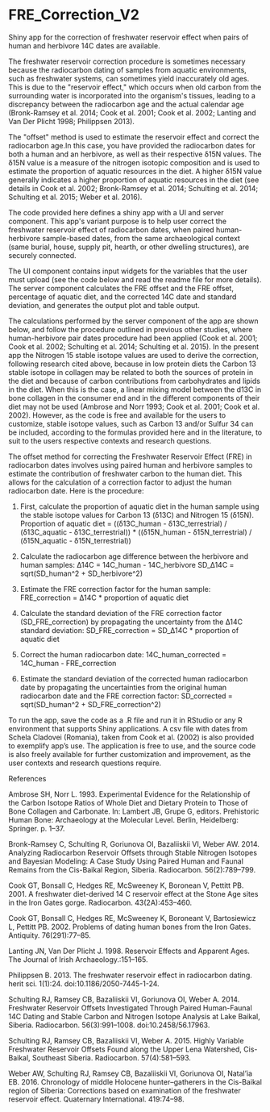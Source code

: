 # FRE_Correction_V2
Shiny app for the correction of freshwater reservoir effect when pairs of human and herbivore 14C dates are available.

The freshwater reservoir correction procedure is sometimes necessary because the radiocarbon dating of samples from aquatic environments, such as freshwater systems, can sometimes yield inaccurately old ages. This is due to the "reservoir effect," which occurs when old carbon from the surrounding water is incorporated into the organism's tissues, leading to a discrepancy between the radiocarbon age and the actual calendar age (Bronk-Ramsey et al. 2014; Cook et al. 2001; Cook et al. 2002; Lanting and Van Der Plicht 1998; Philippsen 2013). 

The "offset" method is used to estimate the reservoir effect and correct the radiocarbon age.In this case, you have provided the radiocarbon dates for both a human and an herbivore, as well as their respective δ15N values. The δ15N value is a measure of the nitrogen isotopic composition and is used to estimate the proportion of aquatic resources in the diet. A higher δ15N value generally indicates a higher proportion of aquatic resources in the diet (see details in Cook et al. 2002; Bronk-Ramsey et al. 2014; Schulting et al. 2014; Schulting et al. 2015; Weber et al. 2016).

The code provided here defines a shiny app with a UI and server component.
This app's variant purpose is to help user correct the freshwater reservoir effect of radiocarbon dates, when paired human-herbivore sample-based dates, from the same archaeological context (same burial, house, supply pit, hearth, or other dwelling structures), are securely connected.

The UI component contains input widgets for the variables that the user must upload (see the code below and read the readme file for more details).
The server component calculates the FRE offset and the FRE offset, percentage of aquatic diet, and the corrected 14C date and standard deviation, and generates the output plot and table output.

The calculations performed by the server component of the app are shown below, and follow the procedure outlined in previous other studies, where human-herbivore pair dates procedure had been applied (Cook et al. 2001; Cook et al. 2002; Schulting et al. 2014; Schulting et al. 2015).
In the present app the Nitrogen 15 stable isotope values are used to derive the correction, following research cited above, because in low protein diets the Carbon 13 stable isotope in collagen may be related to both the sources of protein in the diet and because of carbon contributions from carbohydrates and lipids in the diet. When this is the case, a linear mixing model between the  d13C in bone collagen in the consumer end and in the different components of their diet may not be used (Ambrose and Norr 1993; Cook et al. 2001; Cook et al. 2002).
However, as the code is free and available for the users to customize, stable isotope values, such as Carbon 13 and/or Sulfur 34 can be included, according to the formulas provided here and in the literature, to suit to the users respective contexts and research questions.

The offset method for correcting the Freshwater Reservoir Effect (FRE) in radiocarbon dates involves using paired human and herbivore samples to estimate the contribution of freshwater carbon to the human diet. This allows for the calculation of a correction factor to adjust the human radiocarbon date. Here is the procedure:

1.	First, calculate the proportion of aquatic diet in the human sample using the stable isotope values for Carbon 13 (δ13C) and Nitrogen 15 (δ15N).
Proportion of aquatic diet = ((δ13C_human - δ13C_terrestrial) / (δ13C_aquatic - δ13C_terrestrial)) * ((δ15N_human - δ15N_terrestrial) / (δ15N_aquatic - δ15N_terrestrial))

2.	Calculate the radiocarbon age difference between the herbivore and human samples:
Δ14C = 14C_human - 14C_herbivore
SD_Δ14C = sqrt(SD_human^2 + SD_herbivore^2)

3.	Estimate the FRE correction factor for the human sample:
FRE_correction = Δ14C * proportion of aquatic diet

4.   Calculate the standard deviation of the FRE correction factor (SD_FRE_correction) by propagating the uncertainty from the Δ14C standard deviation:
SD_FRE_correction = SD_Δ14C * proportion of aquatic diet

5.   Correct the human radiocarbon date:
14C_human_corrected = 14C_human - FRE_correction  

6.    Estimate the standard deviation of the corrected human radiocarbon date by propagating the uncertainties from the original human radiocarbon date and the FRE correction factor:
SD_corrected = sqrt(SD_human^2 + SD_FRE_correction^2)

To run the app, save the code as a .R file and run it in RStudio or any R environment that supports Shiny applications.
A csv file with dates from Schela Cladovei (Romania), taken from Cook et al. (2002) is also provided to exemplify app’s use.
The application is free to use, and the source code is also freely available for further customization and improvement, as the user contexts and research questions require.

References

Ambrose SH, Norr L. 1993. Experimental Evidence for the Relationship of the Carbon Isotope Ratios of Whole Diet and Dietary Protein to Those of Bone Collagen and Carbonate. In: Lambert JB, Grupe G, editors. Prehistoric Human Bone: Archaeology at the Molecular Level. Berlin, Heidelberg: Springer. p. 1–37. 

Bronk-Ramsey C, Schulting R, Goriunova OI, Bazaliiskii VI, Weber AW. 2014. Analyzing Radiocarbon Reservoir Offsets through Stable Nitrogen Isotopes and Bayesian Modeling: A Case Study Using Paired Human and Faunal Remains from the Cis-Baikal Region, Siberia. Radiocarbon. 56(2):789–799. 

Cook GT, Bonsall C, Hedges RE, McSweeney K, Boronean V, Pettitt PB. 2001. A freshwater diet-derived 14 C reservoir effect at the Stone Age sites in the Iron Gates gorge. Radiocarbon. 43(2A):453–460.

Cook GT, Bonsall C, Hedges RE, McSweeney K, Boroneant V, Bartosiewicz L, Pettitt PB. 2002. Problems of dating human bones from the Iron Gates. Antiquity. 76(291):77–85.

Lanting JN, Van Der Plicht J. 1998. Reservoir Effects and Apparent Ages. The Journal of Irish Archaeology.:151–165.

Philippsen B. 2013. The freshwater reservoir effect in radiocarbon dating. herit sci. 1(1):24. doi:10.1186/2050-7445-1-24.

Schulting RJ, Ramsey CB, Bazaliiskii VI, Goriunova OI, Weber A. 2014. Freshwater Reservoir Offsets Investigated Through Paired Human-Faunal 14C Dating and Stable Carbon and Nitrogen Isotope Analysis at Lake Baikal, Siberia. Radiocarbon. 56(3):991–1008. doi:10.2458/56.17963. 

Schulting RJ, Ramsey CB, Bazaliiskii VI, Weber A. 2015. Highly Variable Freshwater Reservoir Offsets Found along the Upper Lena Watershed, Cis-Baikal, Southeast Siberia. Radiocarbon. 57(4):581–593. 

Weber AW, Schulting RJ, Ramsey CB, Bazaliiskii VI, Goriunova OI, Natal’ia EB. 2016. Chronology of middle Holocene hunter–gatherers in the Cis-Baikal region of Siberia: Corrections based on examination of the freshwater reservoir effect. Quaternary International. 419:74–98.

